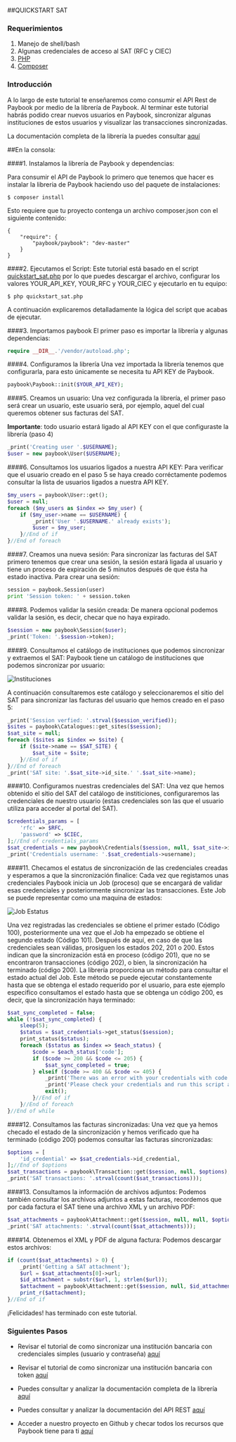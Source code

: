 
##QUICKSTART SAT

### Requerimientos

1. Manejo de shell/bash
2. Algunas credenciales de acceso al SAT (RFC y CIEC)
3. [PHP](http://php.net/)
4. [Composer](https://getcomposer.org/doc/00-intro.md)

### Introducción

A lo largo de este tutorial te enseñaremos como consumir el API Rest de Paybook por medio de la librería de Paybook. Al terminar este tutorial habrás podido crear nuevos usuarios en Paybook, sincronizar algunas instituciones de estos usuarios y visualizar las transacciones sincronizadas.

La documentación completa de la librería la puedes consultar [aquí](https://github.com/Paybook/sync-php/blob/master/README.md) 

##En la consola:

####1. Instalamos la librería de Paybook y dependencias:

Para consumir el API de Paybook lo primero que tenemos que hacer es instalar la libreria de Paybook haciendo uso del paquete de instalaciones:

```
$ composer install
```

Esto requiere que tu proyecto contenga un archivo composer.json con el siguiente contenido: 

```
{
    "require": {
        "paybook/paybook": "dev-master"
    }
}
```

####2. Ejecutamos el Script:
Este tutorial está basado en el script [quickstart_sat.php](https://github.com/Paybook/sync-php/blob/master/doc/quickstart_sat.php) por lo que puedes descargar el archivo, configurar los valores YOUR_API_KEY, YOUR_RFC y YOUR_CIEC y ejecutarlo en tu equipo:

```
$ php quickstart_sat.php
```

A continuación explicaremos detalladamente la lógica del script que acabas de ejecutar.

####3. Importamos paybook
El primer paso es importar la librería y algunas dependencias:

```php
require __DIR__.'/vendor/autoload.php';
```

####4. Configuramos la librería
Una vez importada la librería tenemos que configurarla, para esto únicamente se necesita tu API KEY de Paybook.

```php
paybook\Paybook::init($YOUR_API_KEY);
```

####5. Creamos un usuario:
Una vez configurada la librería, el primer paso será crear un usuario, este usuario será, por ejemplo, aquel del cual queremos obtener sus facturas del SAT.

**Importante**: todo usuario estará ligado al API KEY con el que configuraste la librería (paso 4)

```php
_print('Creating user '.$USERNAME);
$user = new paybook\User($USERNAME);
```

####6. Consultamos los usuarios ligados a nuestra API KEY:
Para verificar que el usuario creado en el paso 5 se haya creado corréctamente podemos consultar la lista de usuarios ligados a nuestra API KEY.

```php
$my_users = paybook\User::get();
$user = null;
foreach ($my_users as $index => $my_user) {
    if ($my_user->name == $USERNAME) {
        _print('User '.$USERNAME.' already exists');
        $user = $my_user;
    }//End of if
}//End of foreach
```

####7. Creamos una nueva sesión:
Para sincronizar las facturas del SAT primero tenemos que crear una sesión, la sesión estará ligada al usuario y tiene un proceso de expiración de 5 minutos después de que ésta ha estado inactiva. Para crear una sesión:

```python
session = paybook.Session(user)
print 'Session token: ' + session.token
```

####8. Podemos validar la sesión creada:
De manera opcional podemos validar la sesión, es decir, checar que no haya expirado.

```php
$session = new paybook\Session($user);
_print('Token: '.$session->token);
```

####9. Consultamos el catálogo de instituciones que podemos sincronizar y extraemos el SAT:
Paybook tiene un catálogo de instituciones que podemos sincronizar por usuario:

![Instituciones](https://github.com/Paybook/sync-py/blob/master/sites.png "Instituciones")

A continuación consultaremos este catálogo y seleccionaremos el sitio del SAT para sincronizar las facturas del usuario que hemos creado en el paso 5:

```php
_print('Session verfied: '.strval($session_verified));
$sites = paybook\Catalogues::get_sites($session);
$sat_site = null;
foreach ($sites as $index => $site) {
    if ($site->name == $SAT_SITE) {
        $sat_site = $site;
    }//End of if
}//End of foreach
_print('SAT site: '.$sat_site->id_site.' '.$sat_site->name);
```

####10. Configuramos nuestras credenciales del SAT:
Una vez que hemos obtenido el sitio del SAT del catálogo de institiciones, configuraremos las credenciales de nuestro usuario (estas credenciales son las que el usuario utiliza para acceder al portal del SAT).

```php
$credentials_params = [
    'rfc' => $RFC,
    'password' => $CIEC,
];//End of credentials_params
$sat_credentials = new paybook\Credentials($session, null, $sat_site->id_site, $credentials_params);
_print('Credentials username: '.$sat_credentials->username);
```

####11. Checamos el estatus de sincronización de las credenciales creadas y esperamos a que la sincronización finalice:
Cada vez que registamos unas credenciales Paybook inicia un Job (proceso) que se encargará de validar esas credenciales y posteriormente sincronizar las transacciones. Este Job se puede representar como una maquina de estados:

![Job Estatus](https://github.com/Paybook/sync-py/blob/master/normal.png "Job Estatus")

Una vez registradas las credenciales se obtiene el primer estado (Código 100), posteriormente una vez que el Job ha empezado se obtiene el segundo estado (Código 101). Después de aquí, en caso de que las credenciales sean válidas, prosiguen los estados 202, 201 o 200. Estos indican que la sincronización está en proceso (código 201), que no se encontraron transacciones (código 202), o bien, la sincronización ha terminado (código 200). La librería proporciona un método para consultar el estado actual del Job. Este método se puede ejecutar constantemente hasta que se obtenga el estado requerido por el usuario, para este ejemplo especifico consultamos el estado hasta que se obtenga un código 200, es decir, que la sincronización haya terminado:

```php
$sat_sync_completed = false;
while (!$sat_sync_completed) {
    sleep(5);
    $status = $sat_credentials->get_status($session);
    print_status($status);
    foreach ($status as $index => $each_status) {
        $code = $each_status['code'];
        if ($code >= 200 && $code <= 205) {
            $sat_sync_completed = true;
        } elseif ($code >= 400 && $code <= 405) {
            _print('There was an error with your credentials with code: '.strval($code).'.');
            _print('Please check your credentials and run this script again'.PHP_EOL.PHP_EOL);
            exit();
        }//End of if
    }//End of foreach
}//End of while 
```

####12. Consultamos las facturas sincronizadas:
Una vez que ya hemos checado el estado de la sincronización y hemos verificado que ha terminado (código 200) podemos consultar las facturas sincronizadas:
```php
$options = [
    'id_credential' => $sat_credentials->id_credential,
];//End of $options
$sat_transactions = paybook\Transaction::get($session, null, $options);
_print('SAT transactions: '.strval(count($sat_transactions)));
```

####13. Consultamos la información de archivos adjuntos:
Podemos también consultar los archivos adjuntos a estas facturas, recordemos que por cada factura el SAT tiene una archivo XML y un archivo PDF:
```php
$sat_attachments = paybook\Attachment::get($session, null, null, $options);
_print('SAT attachments: '.strval(count($sat_attachments)));
```

####14. Obtenemos el XML y PDF de alguna factura:
Podemos descargar estos archivos:
```php
if (count($sat_attachments) > 0) {
    _print('Getting a SAT attachment');
    $url = $sat_attachments[0]->url;
    $id_attachment = substr($url, 1, strlen($url));
    $attachment = paybook\Attachment::get($session, null, $id_attachment);
    print_r($attachment);
}//End of if
```

¡Felicidades! has terminado con este tutorial. 

### Siguientes Pasos

- Revisar el tutorial de como sincronizar una institución bancaria con credenciales simples (usuario y contraseña) [aquí](https://github.com/Paybook/sync-py/blob/master/quickstart_normal_bank.md)

- Revisar el tutorial de como sincronizar una institución bancaria con token [aquí](https://github.com/Paybook/sync-py/blob/master/quickstart_token_bank.md)

- Puedes consultar y analizar la documentación completa de la librería [aquí](https://github.com/Paybook/sync-py/blob/master/readme.md)

- Puedes consultar y analizar la documentación del API REST [aquí](https://www.paybook.com/sync/docs#api-Overview)

- Acceder a nuestro proyecto en Github y checar todos los recursos que Paybook tiene para ti [aquí](https://github.com/Paybook)


























